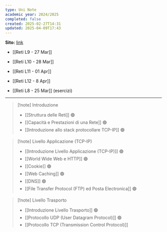 ```yaml
---
type: Uni Note
academic year: 2024/2025
completed: false
created: 2025-02-27T14:31
updated: 2025-04-09T17:43
---
```

**Sito:** [link](https://classroom.google.com/c/MjEzMzIzMjE4MDBa)

- [[Reti L9 - 27 Mar]]
- [[Reti L10 - 28 Mar]]
- [[Reti L11 - 01 Apr]]
- [[Reti L12 - 8 Apr]]

- [[Reti L8 - 25 Mar]] (esercizi)
---

>[!note] Introduzione
>- [[Struttura delle Reti]] 🟢
>- [[Capacità e Prestazioni di una Rete]] 🟢
>- [[Introduzione allo stack protocollare TCP-IP]] 🟢

>[!note] Livello Applicazione (TCP-IP)
>- [[Introduzione Livello Applicazione (TCP-IP)]] 🟢
>- [[World Wide Web e HTTP]] 🟢
>- [[Cookie]] 🟢
>- [[Web Caching]] 🟢
>- [[DNS]] 🟢
>- [[File Transfer Protocol (FTP) ed Posta Electronica]] 🟢

>[!note] Livello Trasporto
>
>- [[Introduzione Livello Trasporto]] 🟢
>- [[Protocollo UDP (User Datagram Protocol)]] 🟢
>- [[Protocollo TCP (Transmission Control Protocol)]] 
